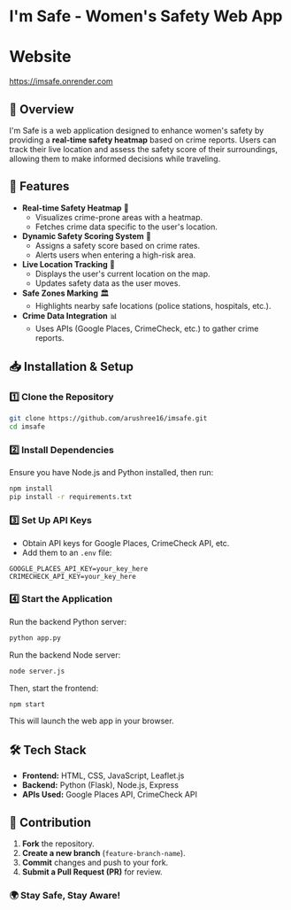 # I'm Safe - Women's Safety Web App

# Website
https://imsafe.onrender.com

## 🚀 Overview
I'm Safe is a web application designed to enhance women's safety by providing a **real-time safety heatmap** based on crime reports. Users can track their live location and assess the safety score of their surroundings, allowing them to make informed decisions while traveling.

## 🌟 Features
- **Real-time Safety Heatmap** 📍
  - Visualizes crime-prone areas with a heatmap.
  - Fetches crime data specific to the user's location.
- **Dynamic Safety Scoring System** 🔢
  - Assigns a safety score based on crime rates.
  - Alerts users when entering a high-risk area.
- **Live Location Tracking** 🚶
  - Displays the user's current location on the map.
  - Updates safety data as the user moves.
- **Safe Zones Marking** 🏛️
  - Highlights nearby safe locations (police stations, hospitals, etc.).
- **Crime Data Integration** 📊
  - Uses APIs (Google Places, CrimeCheck, etc.) to gather crime reports.

## 📥 Installation & Setup
### 1️⃣ Clone the Repository
```bash
git clone https://github.com/arushree16/imsafe.git
cd imsafe
```

### 2️⃣ Install Dependencies
Ensure you have Node.js and Python installed, then run:
```bash
npm install
pip install -r requirements.txt
```

### 3️⃣ Set Up API Keys
- Obtain API keys for Google Places, CrimeCheck API, etc.
- Add them to an `.env` file:
```env
GOOGLE_PLACES_API_KEY=your_key_here
CRIMECHECK_API_KEY=your_key_here
```

### 4️⃣ Start the Application
Run the backend Python server:
```bash
python app.py
```
Run the backend Node server:
```bash
node server.js
```
Then, start the frontend:
```bash
npm start
```
This will launch the web app in your browser.

## 🛠 Tech Stack
- **Frontend:** HTML, CSS, JavaScript, Leaflet.js
- **Backend:** Python (Flask), Node.js, Express
- **APIs Used:** Google Places API, CrimeCheck API

## 🤝 Contribution
1. **Fork** the repository.
2. **Create a new branch** (`feature-branch-name`).
3. **Commit** changes and push to your fork.
4. **Submit a Pull Request (PR)** for review.


### 🌍 Stay Safe, Stay Aware!


